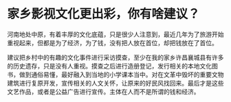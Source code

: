 # **家乡影视文化更出彩，你有啥建议？**

河南地处中原，有着丰厚的文化底蕴，只是很少人注意到，最近几年为了旅游开始重视起来，但都是为了经济，为了钱，没有把人放在首位，却把钱放在了首位。

建议把乡村中的有趣的文化事件进行采访摸查，至少在我的家乡许昌襄城县有许多的历史遗存，只是没有人重视。摸查之后进行造册登记，发行相关的本地文化图书，做到通俗易懂，最好融入到当地的小学课本当中。对在文革中毁坏的重要文物建筑进行复原开发，宣传相关的人文关怀，让原来的好民风找回来。最后才是这些文艺作品，或者是公益广告进行宣传。主体在人而不是所谓的钱和经济。

